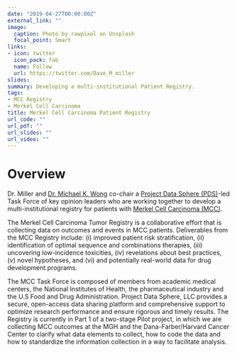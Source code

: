 ```yaml
---
date: "2019-04-27T00:00:00Z"
external_link: ""
image:
  caption: Photo by rawpixel on Unsplash
  focal_point: Smart
links:
- icon: twitter
  icon_pack: fab
  name: Follow
  url: https://twitter.com/Dave_M_miller
slides:  
summary: Developing a multi-institutional Patient Registry.
tags:
- MCC Registry
- Merkel Cell Carcinoma
title: Merkel Cell Carcinoma Patient Registry
url_code: ""
url_pdf: ""
url_slides: ""
url_video: ""
---
```


# Overview
Dr. Miller and [Dr. Michael K. Wong](https://faculty.mdanderson.org/profiles/michael_wong.html) co-chair a [Project Data Sphere (PDS)](https://www.projectdatasphere.org/projectdatasphere/html/home)-led Task Force of key opinion leaders who are working together to develop a multi-institutional registry for patients with [Merkel Cell Carcinoma (MCC)](https://www.merkelcellcarcinoma.io).

The Merkel Cell Carcinoma Tumor Registry is a collaborative effort that is collecting data on outcomes and events in MCC patients. Deliverables from the MCC Registry include: (i) improved patient risk stratification, (ii) identification of optimal sequence and combinations therapies, (iii) uncovering low-incidence toxicities, (iv) revelations about best practices, (v) novel hypotheses, and (vi) and potentially real-world data for drug development programs.
 
The MCC Task Force is composed of members from academic medical centers, the National Institutes of Health, the pharmaceutical industry and the U.S Food and Drug Administration.  Project Data Sphere, LLC provides a secure, open-access data sharing platform and comprehensive support to optimize research performance and ensure rigorous and timely results. The Registry is currently in Part 1 of a two-stage Pilot project, in which we are collecting MCC outcomes at the MGH and the Dana-Farber/Harvard Cancer Center to clarify what data elements to collect, how to code the data and how to standardize the information collection in a way to facilitate analysis.
